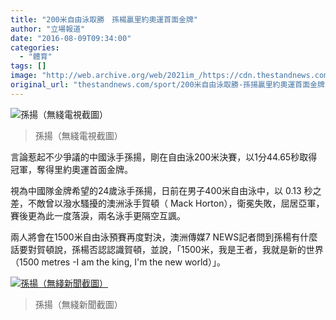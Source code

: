 ```yaml
---
title: "200米自由泳取勝　孫楊贏里約奧運首面金牌"
author: "立場報道"
date: "2016-08-09T09:34:00"
categories:
  - "體育"
tags: []
image: "http://web.archive.org/web/2021im_/https://cdn.thestandnews.com/media/photos/cache/sunyang_Bfyl820copy_MkVdQ_1200x0.png"
original_url: "thestandnews.com/sport/200米自由泳取勝-孫揚贏里約奧運首面金牌"
---
```

![孫揚（無綫電視截圖）](http://web.archive.org/web/2021im_/https://cdn.thestandnews.com/media/photos/cache/sunyang_Bfyl820copy_MkVdQ_1200x0.png)

> 孫揚（無綫電視截圖）

言論惹起不少爭議的中國泳手孫揚，剛在自由泳200米決賽，以1分44.65秒取得冠軍，奪得里約奧運首面金牌。

視為中國隊金牌希望的24歲泳手孫揚，日前在男子400米自由泳中，以 0.13 秒之差，不敵曾以潑水騷擾的澳洲泳手賀頓（ Mack Horton），衛冕失敗，屈居亞軍，賽後更為此一度落淚，兩名泳手更隔空互諷。

兩人將會在1500米自由泳預賽再度對決，澳洲傳媒7 NEWS記者問到孫楊有什麼話要對賀頓說，孫楊否​​認認識賀頓，並說，「1500米，我是王者，我就是新的世界（1500 metres -I am the king, I'm the new world）」。

[![孫揚（無綫新聞截圖）](http://web.archive.org/web/2021im_/https://cdn.thestandnews.com/media/photos/cache/sunyang2_hqO9R_1200x0.png)](http://web.archive.org/web/20210628100919/https://cdn.thestandnews.com/media/photos/cache/sunyang2_hqO9R_1200x0.png)

> 孫揚（無綫新聞截圖）